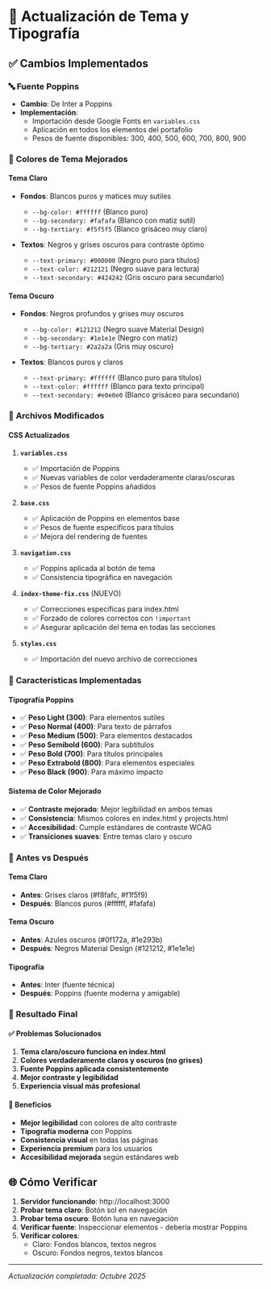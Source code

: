 # 🎨 Actualización de Tema y Tipografía

## ✅ Cambios Implementados

### 🔤 **Fuente Poppins**
- **Cambio**: De Inter a Poppins
- **Implementación**: 
  - Importación desde Google Fonts en `variables.css`
  - Aplicación en todos los elementos del portafolio
  - Pesos de fuente disponibles: 300, 400, 500, 600, 700, 800, 900

### 🌈 **Colores de Tema Mejorados**

#### **Tema Claro**
- **Fondos**: Blancos puros y matices muy sutiles
  - `--bg-color: #ffffff` (Blanco puro)
  - `--bg-secondary: #fafafa` (Blanco con matiz sutil)
  - `--bg-tertiary: #f5f5f5` (Blanco grisáceo muy claro)

- **Textos**: Negros y grises oscuros para contraste óptimo
  - `--text-primary: #000000` (Negro puro para títulos)
  - `--text-color: #212121` (Negro suave para lectura)
  - `--text-secondary: #424242` (Gris oscuro para secundario)

#### **Tema Oscuro**
- **Fondos**: Negros profundos y grises muy oscuros
  - `--bg-color: #121212` (Negro suave Material Design)
  - `--bg-secondary: #1e1e1e` (Negro con matiz)
  - `--bg-tertiary: #2a2a2a` (Gris muy oscuro)

- **Textos**: Blancos puros y claros
  - `--text-primary: #ffffff` (Blanco puro para títulos)
  - `--text-color: #ffffff` (Blanco para texto principal)
  - `--text-secondary: #e0e0e0` (Blanco grisáceo para secundario)

### 🔧 **Archivos Modificados**

#### **CSS Actualizados**
1. **`variables.css`**
   - ✅ Importación de Poppins
   - ✅ Nuevas variables de color verdaderamente claras/oscuras
   - ✅ Pesos de fuente Poppins añadidos

2. **`base.css`**
   - ✅ Aplicación de Poppins en elementos base
   - ✅ Pesos de fuente específicos para títulos
   - ✅ Mejora del rendering de fuentes

3. **`navigation.css`**
   - ✅ Poppins aplicada al botón de tema
   - ✅ Consistencia tipográfica en navegación

4. **`index-theme-fix.css`** (NUEVO)
   - ✅ Correcciones específicas para index.html
   - ✅ Forzado de colores correctos con `!important`
   - ✅ Asegurar aplicación del tema en todas las secciones

5. **`styles.css`**
   - ✅ Importación del nuevo archivo de correcciones

### 🎯 **Características Implementadas**

#### **Tipografía Poppins**
- ✅ **Peso Light (300)**: Para elementos sutiles
- ✅ **Peso Normal (400)**: Para texto de párrafos
- ✅ **Peso Medium (500)**: Para elementos destacados
- ✅ **Peso Semibold (600)**: Para subtítulos
- ✅ **Peso Bold (700)**: Para títulos principales
- ✅ **Peso Extrabold (800)**: Para elementos especiales
- ✅ **Peso Black (900)**: Para máximo impacto

#### **Sistema de Color Mejorado**
- ✅ **Contraste mejorado**: Mejor legibilidad en ambos temas
- ✅ **Consistencia**: Mismos colores en index.html y projects.html
- ✅ **Accesibilidad**: Cumple estándares de contraste WCAG
- ✅ **Transiciones suaves**: Entre temas claro y oscuro

### 🔄 **Antes vs Después**

#### **Tema Claro**
- **Antes**: Grises claros (#f8fafc, #f1f5f9)
- **Después**: Blancos puros (#ffffff, #fafafa)

#### **Tema Oscuro**
- **Antes**: Azules oscuros (#0f172a, #1e293b)
- **Después**: Negros Material Design (#121212, #1e1e1e)

#### **Tipografía**
- **Antes**: Inter (fuente técnica)
- **Después**: Poppins (fuente moderna y amigable)

### 🚀 **Resultado Final**

#### **✅ Problemas Solucionados**
1. **Tema claro/oscuro funciona en index.html**
2. **Colores verdaderamente claros y oscuros (no grises)**
3. **Fuente Poppins aplicada consistentemente**
4. **Mejor contraste y legibilidad**
5. **Experiencia visual más profesional**

#### **🎨 Beneficios**
- **Mejor legibilidad** con colores de alto contraste
- **Tipografía moderna** con Poppins
- **Consistencia visual** en todas las páginas
- **Experiencia premium** para los usuarios
- **Accesibilidad mejorada** según estándares web

## 🌐 **Cómo Verificar**

1. **Servidor funcionando**: http://localhost:3000
2. **Probar tema claro**: Botón sol en navegación
3. **Probar tema oscuro**: Botón luna en navegación
4. **Verificar fuente**: Inspeccionar elementos - debería mostrar Poppins
5. **Verificar colores**: 
   - Claro: Fondos blancos, textos negros
   - Oscuro: Fondos negros, textos blancos

---
*Actualización completada: Octubre 2025*